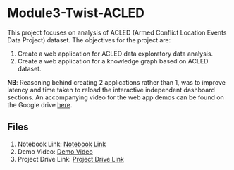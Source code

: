 # Module3-Twist-ACLED

This project focuses on analysis of ACLED (Armed Conflict Location Events Data Project) dataset. The objectives for the project are:

1. Create a web application for ACLED data exploratory data analysis.
2. Create a web application for a knowledge graph based on ACLED dataset.

**NB**: Reasoning behind creating 2 applications rather than 1, was to improve latency and time taken to reload the interactive independent dashboard sections. An accompanying video for the web app demos can be found on the Google drive [here](https://drive.google.com/drive/folders/1Wb351y-EaWjTnjRCOojVtcNHE4CiUY2e).

## Files

1. Notebook Link: [Notebook Link](https://github.com/chrisliti/Module3-Twist-ACLED/blob/main/Module3-Twist-Challenge/Module_3_Twist_Streamlit_EDA_%26_KG.ipynb)
2. Demo Video: [Demo Video](https://drive.google.com/file/d/1fXr5rR4vnL5oxErvJkhQlQJvND2ZN8CZ/view?usp=sharing) 
3. Project Drive Link: [Project Drive Link](https://drive.google.com/drive/folders/1Wb351y-EaWjTnjRCOojVtcNHE4CiUY2e)
